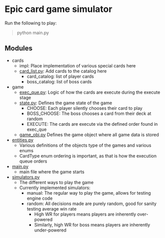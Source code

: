 <h1>Epic card game simulator</h1>
Run the following to play:

> python main.py

<h2>Modules</h2>

 - cards
   - impl: Place implementation of various special cards here
   - [card_list.py](cards/card_list.py): Add cards to the catalog here
     - card_catalog: list of player cards
     - boss_catalog: list of boss cards
 - game
   - [exec_que.py](game/exec_que.py): Logic of how the cards are execute during the execute stage
   - [state.py](game/state.py): Defines the game state of the game
     - CHOOSE: Each player silently chooses their card to play
     - BOSS_CHOOSE: The boss chooses a card from their deck at random
     - EXECUTE: The cards are execute via the defined order found in exec_que
   - [game_obj.py](game/game_obj.py) Defines the game object where all game data is stored
 - [entities.py](entities.py)
   - Various definitions of the objects type of the games and various enums
   - CardType enum ordering is important, as that is how the execution queue orders
 - [main.py](main.py)
   - main file where the game starts
 - [simulators.py](simulators.py)
   - The different ways to play the game
   - Currently implemented simulators:
     - manual: The regular way to play the game, allows for testing engine code
     - random: All decisions made are purely random, good for sanity testing average win rate
       - High WR for players means players are inherently over-powered
       - Similarly, high WR for boss means players are inherently under-powered


